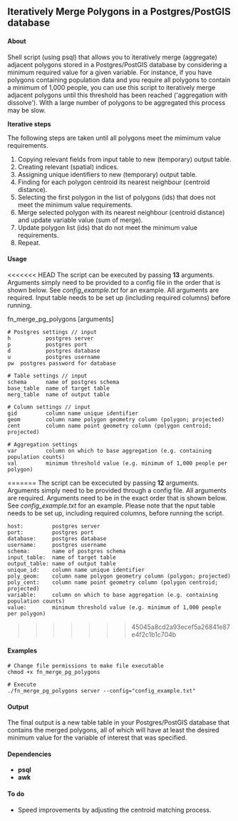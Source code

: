 ## Iteratively Merge Polygons in a Postgres/PostGIS database

#### About
Shell script (using psql) that allows you to iteratively merge (aggregate) adjacent polygons stored in a Postgres/PostGIS database by considering a minimum required value for a given variable. For instance, if you have polygons containing population data and you require all polygons to contain a minimum of 1,000 people, you can use this script to iteratively merge adjacent polygons until this threshold has been reached ('aggregation with dissolve'). With a large number of polygons to be aggregated this process may be slow. 

__Iterative steps__

The following steps are taken until all polygons meet the mimimum value requirements.

1. Copying relevant fields from input table to new (temporary) output table.
2. Creating relevant (spatial) indices.
3. Assigning unique identifiers to new (temporary) output table.
4. Finding for each polygon centroid its nearest neighbour (centroid distance).
5. Selecting the first polygon in the list of polygons (ids) that does not meet the minimum value requirements.
6. Merge selected polygon with its nearest neighbour (centroid distance) and update variable value (sum of merge).
7. Update polygon list (ids) that do not meet the minimum value requirements.
8. Repeat.

#### Usage
<<<<<<< HEAD
The script can be executed by passing __13__ arguments. Arguments simply need to be provided to a config file in the
order that is shown below. See _config_example.txt_ for an example. All arguments are required. Input table needs to be set up (including required columns) before running. 

  fn_merge_pg_polygons [arguments]
    
    # Postgres settings // input
    h           postgres server
    p           postgres port
    d           postgres database
    u           postgres username
    pw	postgres password for database
    
    # Table settings // input
    schema      name of postgres schema
    base_table  name of target table
    merg_table  name of output table
    
    # Column settings // input
    gid         column name unique identifier 
    geom        column name polygon geometry column (polygon; projected)
    cent        column name point geometry column (polygon centroid; projected)
    
    # Aggregation settings
    var         column on which to base aggregation (e.g. containing population counts)
    val         minimum threshold value (e.g. minimum of 1,000 people per polygon)
=======
The script can be excecuted by passing __12__ arguments. Arguments simply need to be provided through a config file. All arguments are required. Arguments need to be in the exact order that is shown below. See _config_example.txt_ for an example. Please note that the nput table needs to be set up, including required columns, before running the script. 

    host:         postgres server
    port:         postgres port
    database:     postgres database
    username:     postgres username
    schema:       name of postgres schema
    input_table:  name of target table
    output_table: name of output table
    unique_id:    column name unique identifier 
    poly_geom:    column name polygon geometry column (polygon; projected)
    poly_cent:    column name point geometry column (polygon centroid; projected)
    variable:     column on which to base aggregation (e.g. containing population counts)
    value:        minimum threshold value (e.g. minimum of 1,000 people per polygon)
>>>>>>> 45045a8cd2a93ecef5a26841e87e4f2c1b1c704b

#### Examples

    # Change file permissions to make file executable
    chmod +x fn_merge_pg_polygons

    # Execute
    ./fn_merge_pg_polygons server --config="config_example.txt"

#### Output
The final output is a new table table in your Postgres/PostGIS database that contains the merged polygons, all of which will have at least the desired minimum value for the variable of interest that was specified.

#### Dependencies
* __psql__ 
* __awk__

#### To do
* Speed improvements by adjusting the centroid matching process.

